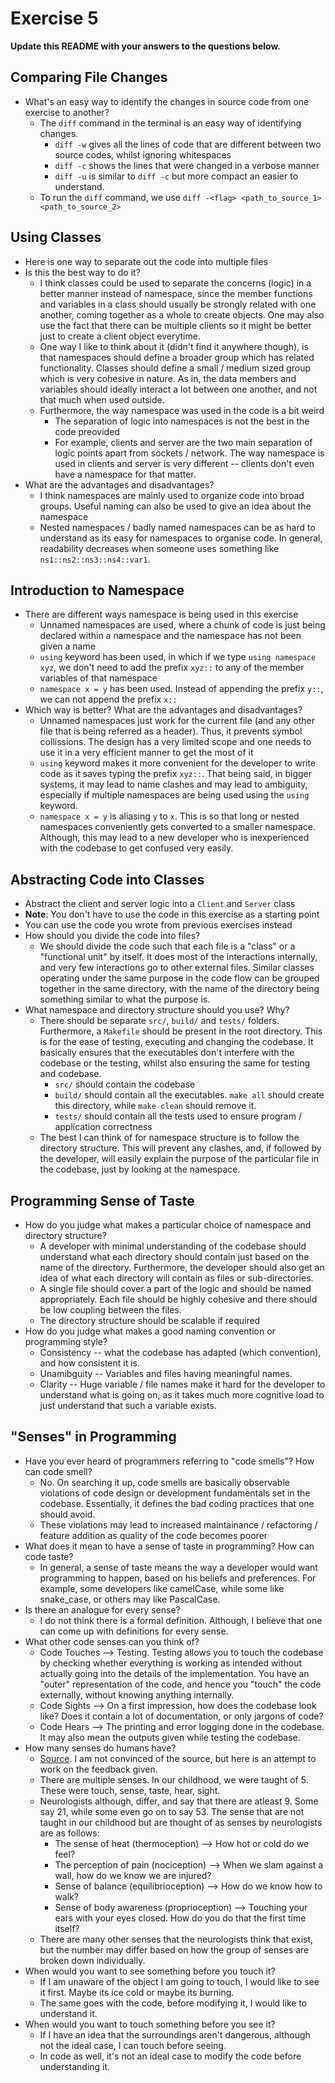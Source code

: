 # Exercise 5

**Update this README with your answers to the questions below.**

## Comparing File Changes

- What's an easy way to identify the changes in source code from one exercise to another?
  - The `diff` command in the terminal is an easy way of identifying changes.
    - `diff -w` gives all the lines of code that are different between two source codes, whilst ignoring whitespaces
    - `diff -c` shows the lines that were changed in a verbose manner
    - `diff -u` is similar to `diff -c` but more compact an easier to understand.
  - To run the `diff` command, we use `diff -<flag> <path_to_source_1> <path_to_source_2>`
    
## Using Classes

- Here is one way to separate out the code into multiple files
- Is this the best way to do it? 
  - I think classes could be used to separate the concerns (logic) in a better manner instead of namespace, since the member functions and variables in a class should usually be strongly related with one another, coming together as a whole to create objects. One may also use the fact that there can be multiple clients so it might be better just to create a client object everytime.
  - One way I like to think about it (didn't find it anywhere though), is that namespaces should define a broader group which has related functionality. Classes should define a small / medium sized group which is very cohesive in nature. As in, the data members and variables should ideally interact a lot between one another, and not that much when used outside.
  - Furthermore, the way namespace was used in the code is a bit weird
    - The separation of logic into namespaces is not the best in the code preovided
    - For example, clients and server are the two main separation of logic points apart from sockets / network. The way namespace is used in clients and server is very different -- clients don't even have a namespace for that matter.
- What are the advantages and disadvantages?
  - I think namespaces are mainly used to organize code into broad groups. Useful naming can also be used to give an idea about the namespace
  - Nested namespaces / badly named namespaces can be as hard to understand as its easy for namespaces to organise code. In general, readability decreases when someone uses something like `ns1::ns2::ns3::ns4::var1`.

## Introduction to Namespace

- There are different ways namespace is being used in this exercise
  - Unnamed namespaces are used, where a chunk of code is just being declared within a namespace and the namespace has not been given a name
  - `using` keyword has been used, in which if we type `using namespace xyz`, we don't need to add the prefix `xyz::` to any of the member variables of that namespace
  - `namespace x = y` has been used. Instead of appending the prefix `y::`, we can not append the prefix `x::`
- Which way is better? What are the advantages and disadvantages?
  - Unnamed namespaces just work for the current file (and any other file that is being referred as a header). Thus, it prevents symbol collissions. The design has a very limited scope and one needs to use it in a very efficient manner to get the most of it
  - `using` keyword makes it more convenient for the developer to write code as it saves typing the prefix `xyz::`. That being said, in bigger systems, it may lead to name clashes and may lead to ambiguity, especially if multiple namespaces are being used using the `using` keyword.
  - `namespace x = y` is aliasing `y` to `x`. This is so that long or nested namespaces conveniently gets converted to a smaller namespace. Although, this may lead to a new developer who is inexperienced with the codebase to get confused very easily.

## Abstracting Code into Classes

- Abstract the client and server logic into a `Client` and `Server` class
- **Note**: You don't have to use the code in this exercise as a starting point
- You can use the code you wrote from previous exercises instead
- How should you divide the code into files?
  - We should divide the code such that each file is a "class" or a "functional unit" by itself. It does most of the interactions internally, and very few interactions go to other external files. Similar classes operating under the same purpose in the code flow can be grouped together in the same directory, with the name of the directory being something similar to what the purpose is.
- What namespace and directory structure should you use? Why?
  - There should be separate `src/`, `build/` and `tests/` folders. Furthermore, a `Makefile` should be present in the root directory. This is for the ease of testing, executing and changing the codebase. It basically ensures that the executables don't interfere with the codebase or the testing, whilst also ensuring the same for testing and codebase.
    - `src/` should contain the codebase
    - `build/` should contain all the executables. `make all` should create this directory, while `make clean` should remove it.
    - `tests/` should contain all the tests used to ensure program / application correctness
  - The best I can think of for namespace structure is to follow the directory structure. This will prevent any clashes, and, if followed by the developer, will easily explain the purpose of the particular file in the codebase, just by looking at the namespace.


## Programming Sense of Taste

- How do you judge what makes a particular choice of namespace and directory structure? 
  - A developer with minimal understanding of the codebase should understand what each directory should contain just based on the name of the directory. Furthermore, the developer should also get an idea of what each directory will contain as files or sub-directories.
  - A single file should cover a part of the logic and should be named appropriately. Each file should be highly cohesive and there should be low coupling between the files.
  - The directory structure should be scalable if required
- How do you judge what makes a good naming convention or programming style?
  - Consistency -- what the codebase has adapted (which convention), and how consistent it is.
  - Unamibguity -- Variables and files having meaningful names.
  - Clarity -- Huge variable / file names make it hard for the developer to understand what is going on, as it takes much more cognitive load to just understand that such a variable exists.

## "Senses" in Programming

- Have you ever heard of programmers referring to "code smells"? How can code smell?
  - No. On searching it up, code smells are basically observable violations of code design or development fundamentals set in the codebase. Essentially, it defines the bad coding practices that one should avoid.
  - These violations may lead to increased maintainance / refactoring / feature addition as quality of the code becomes poorer
- What does it mean to have a sense of taste in programming? How can code taste?
  - In general, a sense of taste means the way a developer would want programming to happen, based on his beliefs and preferences. For example, some developers like camelCase, while some like snake_case, or others may like PascalCase.
- Is there an analogue for every sense?
  - I do not think there is a formal definition. Although, I believe that one can come up with definitions for every sense.
- What other code senses can you think of?
  - Code Touches --> Testing. Testing allows you to touch the codebase by checking whether everything is working as intended without actually going into the details of the implementation. You have an "outer" representation of the code, and hence you "touch" the code externally, without knowing anything internally.
  - Code Sights --> On a first impression, how does the codebase look like? Does it contain a lot of documentation, or only jargons of code?
  - Code Hears --> The printing and error logging done in the codebase. It may also mean the outputs given while testing the codebase.
- How many senses do humans have?
  - [Source](https://www.sensorytrust.org.uk/blog/how-many-senses-do-we-have). I am not convinced of the source, but here is an attempt to work on the feedback given.
  - There are multiple senses. In our childhood, we were taught of 5. These were touch, sense, taste, hear, sight.
  - Neurologists although, differ, and say that there are atleast 9. Some say 21, while some even go on to say 53. The sense that are not taught in our childhood but are thought of as senses by neurologists are as follows:
    - The sense of heat (thermoception) --> How hot or cold do we feel?
    - The perception of pain (nociception) --> When we slam against a wall, how do we know we are injured?
    - Sense of balance (equilibrioception) --> How do we know how to walk?
    - Sense of body awareness (proprioception) --> Touching your ears with your eyes closed. How do you do that the first time itself?
  - There are many other senses that the neurologists think that exist, but the number may differ based on how the group of senses are broken down individually.
- When would you want to see something before you touch it?
  - If I am unaware of the object I am going to touch, I would like to see it first. Maybe its ice cold or maybe its burning.
  - The same goes with the code, before modifying it, I would like to understand it.
- When would you want to touch something before you see it?
  - If I have an idea that the surroundings aren't dangerous, although not the ideal case, I can touch before seeing.
  - In code as well, it's not an ideal case to modify the code before understanding it.